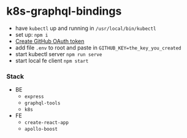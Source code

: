 # k8s-graphql-bindings

* have `kubectl` up and running in `/usr/local/bin/kubectl`
* set up: `npm i`
* [Create GitHub OAuth token](https://github.com/settings/tokens)
* add file `.env` to root and paste in `GITHUB_KEY=the_key_you_created`
* start kubectl server `npm run serve`
* start local fe client `npm start`

### Stack

* BE
  * `express`
  * `graphql-tools`
  * `k8s`
* FE
  * `create-react-app`
  * `apollo-boost`
